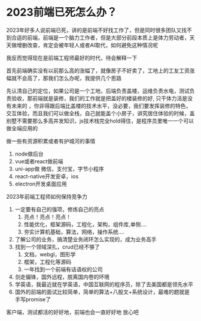 # 2023前端已死怎么办？

2023年好多人说前端已死，讲的是前端不好找工作了，但是同时很多团队又找不到合适的前端，前端是一个脑力工作者，但是大部分前段本质上是体力劳动者，天天做增删改查，肯定会被年轻人或者AI取代，如何避免这种情况呢

我反而觉得现在是前端工程师最好的时代，待会解释一下

首先前端确实没有以前那么高的涨幅了，就像房子不好卖了，工地上的工友工资涨幅就不会高了，那我们怎么办呢，我提供几个思路

先认清自己的定位，如果公司是一个工地，后端负责盖楼，运维负责水电，测试负责验收，那前端就是装修，我们的工作就是把盖好的楼装修的好, 只干体力活是没有未来的 ，你非得跟后端比盖楼的技术水平，没必要，我们要发挥装修的特色，交互体验，而且我们可以做全栈，自己就能盖个小房子，讲究居住体验的时候，盖别墅不需要那么多高并发知识，js技术栈完全hold得住，是程序员里唯一一个可以做全端应用的


做一些有资源积累或者有护城河的事情



1. node做后台
2. vue或者react做前端
3. uni-app做 微信，支付宝，字节小程序
4. react-native开发安卓，ios
5. electron开发桌面应用



2023年前端工程师如何保持竞争力

1. 一定要有自己的强项，修炼自己的亮点
   1. 亮点！亮点！亮点！
   2. 性能优化，框架源码，工程化，架构，组件库,单侧....
   3. 夯实计算机基础，算法，网络，操作系统....
2. 了解公司的业务，搞清楚业务闭环怎么实现的，成为业务高手
3. 找到一个领域深扎，crud已经不够了
   1. 文档，webgl，图形学
   2. 框架，工程化等源码
   3. 一年找到一个前端有话语权的公司
4.  剑走偏锋，国外远程，脱离国内卷的环境
   1. 学英语，我最近就在学英语，中国互联网的程序员，除了去美国都是领先水平
   2. 国外的前端的面试比较简单，简单的算法+八股文+系统设计，最难的题就是手写promise了

客户端，测试都活的好好地，前端也会一直好好地 放心吧
